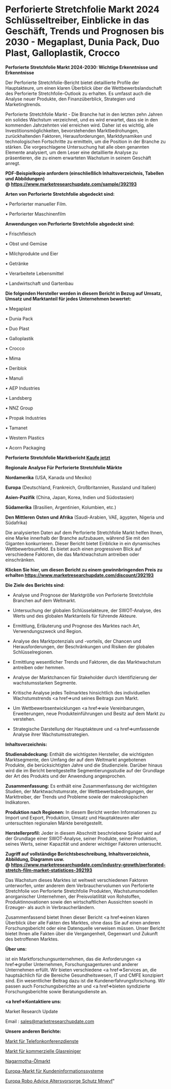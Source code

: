 # Perforierte Stretchfolie Markt 2024 Schlüsseltreiber, Einblicke in das Geschäft, Trends und Prognosen bis 2030 - Megaplast, Dunia Pack, Duo Plast, Galloplastik, Crocco

<strong>Perforierte Stretchfolie Markt 2024-2030: Wichtige Erkenntnisse und Erkenntnisse</strong>

Der Perforierte Stretchfolie-Bericht bietet detaillierte Profile der Hauptakteure, um einen klaren Überblick über die Wettbewerbslandschaft des Perforierte Stretchfolie-Outlook zu erhalten. Es umfasst auch die Analyse neuer Produkte, den Finanzüberblick, Strategien und Marketingtrends.

Perforierte Stretchfolie Markt - Die Branche hat in den letzten zehn Jahren ein solides Wachstum verzeichnet, und es wird erwartet, dass sie in den kommenden Jahrzehnten viel erreichen wird. Daher ist es wichtig, alle Investitionsmöglichkeiten, bevorstehenden Marktbedrohungen, zurückhaltenden Faktoren, Herausforderungen, Marktdynamiken und technologischen Fortschritte zu ermitteln, um die Position in der Branche zu stärken. Die vorgeschlagene Untersuchung hat alle oben genannten Elemente analysiert, um dem Leser eine detaillierte Analyse zu präsentieren, die zu einem erwarteten Wachstum in seinem Geschäft anregt.

<strong><b>PDF-Beispielkopie anfordern (einschließlich Inhaltsverzeichnis, Tabellen und Abbildungen) @ </b></strong><strong><a href=https://www.marketresearchupdate.com/sample/392193><strong>https://www.marketresearchupdate.com/sample/392193</u></a></strong></strong>

<strong>Arten von Perforierte Stretchfolie abgedeckt sind:</strong>

• Perforierter manueller Film.

• Perforierter Maschinenfilm

<strong>Anwendungen von Perforierte Stretchfolie abgedeckt sind:</strong>

• Frischfleisch

• Obst und Gemüse

• Milchprodukte und Eier

• Getränke

• Verarbeitete Lebensmittel

• Landwirtschaft und Gartenbau

<strong>Die folgenden Hersteller werden in diesem Bericht in Bezug auf Umsatz, Umsatz und Marktanteil für jedes Unternehmen bewertet:</strong>

• Megaplast

• Dunia Pack

• Duo Plast

• Galloplastik

• Crocco

• Mima

• Deriblok

• Manuli

• AEP Industries

• Landsberg

• NNZ Group

• Propak Industries

• Tamanet

• Western Plastics

• Acorn Packaging

<strong>Perforierte Stretchfolie Marktbericht <a href=https://www.marketresearchupdate.com/buynow/392193>Kaufe jetzt</a></strong>

<strong>Regionale Analyse Für Perforierte Stretchfolie Märkte</strong>

<strong>Nordamerika</strong> (USA, Kanada und Mexiko)

<strong>Europa</strong> (Deutschland, Frankreich, Großbritannien, Russland und Italien)

<strong>Asien-Pazifik</strong> (China, Japan, Korea, Indien und Südostasien)

<strong>Südamerika</strong> (Brasilien, Argentinien, Kolumbien, etc.)

<strong>Den Mittleren</strong> <strong>Osten und Afrika</strong> (Saudi-Arabien, VAE, ägypten, Nigeria und Südafrika)

Die analysierten Daten auf dem Perforierte Stretchfolie Markt helfen Ihnen, eine Marke innerhalb der Branche aufzubauen, während Sie mit den Giganten konkurrieren. Dieser Bericht bietet Einblicke in ein dynamisches Wettbewerbsumfeld. Es bietet auch einen progressiven Blick auf verschiedene Faktoren, die das Marktwachstum antreiben oder einschränken.

<strong>Klicken Sie hier, um diesen Bericht zu einem gewinnbringenden Preis zu erhalten
</strong><strong><a href=https://www.marketresearchupdate.com/discount/392193>https://www.marketresearchupdate.com/discount/392193</b></u></strong></a>

<strong>Die Ziele des Berichts sind:</strong>

- Analyse und Prognose der Marktgröße von Perforierte Stretchfolie Branchen auf dem Weltmarkt.

- Untersuchung der globalen Schlüsselakteure, der SWOT-Analyse, des Werts und des globalen Marktanteils für führende Akteure.

- Ermittlung, Erläuterung und Prognose des Marktes nach Art, Verwendungszweck und Region.

- Analyse des Marktpotenzials und -vorteils, der Chancen und Herausforderungen, der Beschränkungen und Risiken der globalen Schlüsselregionen.

- Ermittlung wesentlicher Trends und Faktoren, die das Marktwachstum antreiben oder hemmen.

- Analyse der Marktchancen für Stakeholder durch Identifizierung der wachstumsstarken Segmente.

- Kritische Analyse jedes Teilmarktes hinsichtlich des individuellen Wachstumstrends <a href=>und</a> seines Beitrags zum Markt.

- Um Wettbewerbsentwicklungen <a href=>wie</a> Vereinbarungen, Erweiterungen, neue Produkteinführungen und Besitz auf dem Markt zu verstehen.

- Strategische Darstellung der Hauptakteure und <a href=>umfas</a>sende Analyse ihrer Wachstumsstrategien.

<strong>Inhaltsverzeichnis:</strong>

<strong>Studienabdeckung:</strong> Enthält die wichtigsten Hersteller, die wichtigsten Marktsegmente, den Umfang der auf dem Weltmarkt angebotenen Produkte, die berücksichtigten Jahre und die Studienziele. Darüber hinaus wird die im Bericht bereitgestellte Segmentierungsstudie auf der Grundlage der Art des Produkts und der Anwendung angesprochen.

<strong>Zusammenfassung:</strong> Es enthält eine Zusammenfassung der wichtigsten Studien, der Marktwachstumsrate, der Wettbewerbsbedingungen, der Markttreiber, der Trends und Probleme sowie der makroskopischen Indikatoren.

<strong>Produktion nach Regionen:</strong> In diesem Bericht werden Informationen zu Import und Export, Produktion, Umsatz und Hauptakteuren aller untersuchten regionalen Märkte bereitgestellt.

<strong>Herstellerprofil:</strong> Jeder in diesem Abschnitt beschriebene Spieler wird auf der Grundlage einer SWOT-Analyse, seiner Produkte, seiner Produktion, seines Werts, seiner Kapazität und anderer wichtiger Faktoren untersucht.

<strong><b>Zugriff auf vollständige Berichtsbeschreibung, Inhaltsverzeichnis, Abbildung, Diagramm usw. @ </b></strong><strong><a href=https://www.marketresearchupdate.com/industry-growth/perforated-stretch-film-market-statistices-392193>https://www.marketresearchupdate.com/industry-growth/perforated-stretch-film-market-statistices-392193</a></strong>

Das Wachstum dieses Marktes ist weltweit verschiedenen Faktoren unterworfen, unter anderem dem Verbrauchervolumen von Perforierte Stretchfolie von Perforierte Stretchfolie Produkten, Wachstumsmodellen anorganischer Unternehmen, der Preisvolatilität von Rohstoffen, Produktinnovationen sowie den wirtschaftlichen Aussichten sowohl in Erzeuger- als auch in Verbraucherländern.

Zusammenfassend bietet Ihnen dieser Bericht <a href=>einen</a> klaren Überblick über alle Fakten des Marktes, ohne dass Sie auf einen anderen Forschungsbericht oder eine Datenquelle verweisen müssen. Unser Bericht bietet Ihnen alle Fakten über die Vergangenheit, Gegenwart und Zukunft des betroffenen Marktes.

<strong>Über uns:</strong>

 ist ein Marktforschungsunternehmen, das die Anforderungen <a href=>großer</a> Unternehmen, Forschungsagenturen und anderer Unternehmen erfüllt. Wir bieten verschiedene <a href=>Services</a> an, die hauptsächlich für die Bereiche Gesundheitswesen, IT und CMFE konzipiert sind. Ein wesentlicher Beitrag dazu ist die Kundenerfahrungsforschung. Wir passen auch Forschungsberichte an und <a href=>bieten</a> syndizierte Forschungsberichte sowie Beratungsdienste an.

<strong><a href=>Kontaktiere uns:</a></strong>

Market Research Update

Email : sales@marketresearchupdate.com

<strong>Unsere anderen Berichte:</strong>

<a href=https://www.linkedin.com/pulse/conference-call-services-market-growth-possibilities>Markt für Telefonkonferenzdienste</a>

<a href=https://www.linkedin.com/pulse/commercial-glass-washer-market-size-emerging>Markt für kommerzielle Glasreiniger</a>

<a href=https://www.linkedin.com/pulse/nagarmotha-oil-market-research-report-reveals>Nagarmotha-Ölmarkt</a>

<a href=https://www.linkedin.com/pulse/europe-customer-information-systems-market-2023-booming>Europa-Markt für Kundeninformationssysteme</a>

<a href=https://www.linkedin.com/pulse/europe-robo-advice-retirement-pensions-protection-mnwvf/>Europa Robo Advice Altersvorsorge Schutz Mnwvf</a>"
